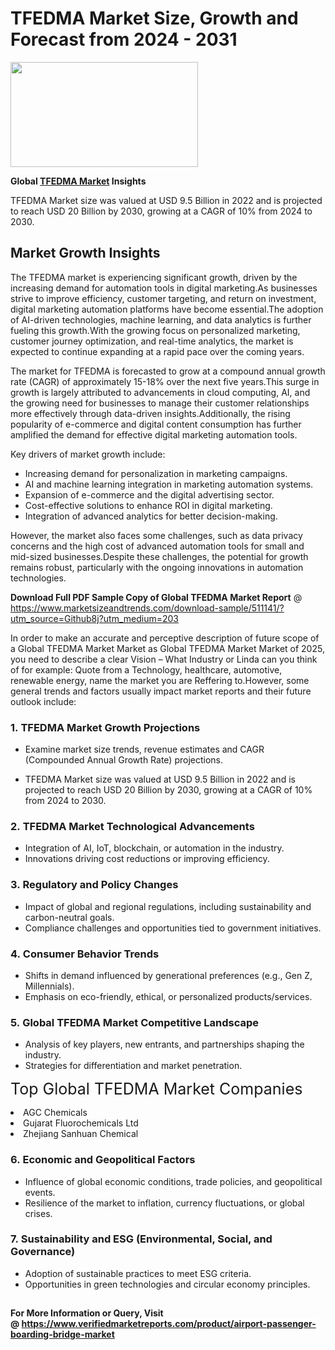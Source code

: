<H1>TFEDMA Market Size, Growth and Forecast from 2024 - 2031</H1><img class="aligncenter size-medium wp-image-584254" src="https://thirdeyenews.in/wp-content/uploads/2024/09/Global-Market-Research-300x168.jpeg" alt="" width="300" height="168" /><p><strong>Global&nbsp;<a href="https://www.marketsizeandtrends.com/download-sample/511141/?utm_source=Github8j?utm_medium=203">TFEDMA Market</a> Insights</strong></p><p>TFEDMA Market size was valued at USD 9.5 Billion in 2022 and is projected to reach USD 20 Billion by 2030, growing at a CAGR of 10% from 2024 to 2030.</p><p><h2>Market Growth Insights</h2> <p>The TFEDMA market is experiencing significant growth, driven by the increasing demand for automation tools in digital marketing.As businesses strive to improve efficiency, customer targeting, and return on investment, digital marketing automation platforms have become essential.The adoption of AI-driven technologies, machine learning, and data analytics is further fueling this growth.With the growing focus on personalized marketing, customer journey optimization, and real-time analytics, the market is expected to continue expanding at a rapid pace over the coming years.</p> <p>The market for TFEDMA is forecasted to grow at a compound annual growth rate (CAGR) of approximately 15-18% over the next five years.This surge in growth is largely attributed to advancements in cloud computing, AI, and the growing need for businesses to manage their customer relationships more effectively through data-driven insights.Additionally, the rising popularity of e-commerce and digital content consumption has further amplified the demand for effective digital marketing automation tools.</p> <p>Key drivers of market growth include: <ul> <li>Increasing demand for personalization in marketing campaigns.</li> <li>AI and machine learning integration in marketing automation systems.</li> <li>Expansion of e-commerce and the digital advertising sector.</li> <li>Cost-effective solutions to enhance ROI in digital marketing.</li> <li>Integration of advanced analytics for better decision-making.</li> </ul> </p> <p>However, the market also faces some challenges, such as data privacy concerns and the high cost of advanced automation tools for small and mid-sized businesses.Despite these challenges, the potential for growth remains robust, particularly with the ongoing innovations in automation technologies.</p> <p><span class=""><strong>Download Full PDF Sample Copy of Global TFEDMA Market Report</strong> @ <a href="https://www.marketsizeandtrends.com/download-sample/511141/?utm_source=Github8j?utm_medium=203" target="_blank">https://www.marketsizeandtrends.com/download-sample/511141/?utm_source=Github8j?utm_medium=203</a></span></p><p>In order to make an accurate and perceptive description of future scope of a Global&nbsp;TFEDMA Market Market as Global&nbsp;TFEDMA Market Market of 2025, you need to describe a clear Vision &ndash; What Industry or Linda can you think of for example: Quote from a Technology, healthcare, automotive, renewable energy, name the market you are Reffering to.However, some general trends and factors usually impact market reports and their future outlook include:</p><h3>1.&nbsp;<strong>TFEDMA Market Growth Projections</strong></h3><ul><li>Examine market size trends, revenue estimates and CAGR (Compounded Annual Growth Rate) projections.</li><li><p>TFEDMA Market size was valued at USD 9.5 Billion in 2022 and is projected to reach USD 20 Billion by 2030, growing at a CAGR of 10% from 2024 to 2030.</p></li></ul><h3>2.&nbsp;<strong>TFEDMA Market Technological Advancements</strong></h3><ul><li>Integration of AI, IoT, blockchain, or automation in the industry.</li><li>Innovations driving cost reductions or improving efficiency.</li></ul><h3>3.&nbsp;<strong>Regulatory and Policy Changes</strong></h3><ul><li>Impact of global and regional regulations, including sustainability and carbon-neutral goals.</li><li>Compliance challenges and opportunities tied to government initiatives.</li></ul><h3>4.&nbsp;<strong>Consumer Behavior Trends</strong></h3><ul><li>Shifts in demand influenced by generational preferences (e.g., Gen Z, Millennials).</li><li>Emphasis on eco-friendly, ethical, or personalized products/services.</li></ul><h3>5.&nbsp;<strong>Global TFEDMA Market Competitive Landscape</strong></h3><ul><li>Analysis of key players, new entrants, and partnerships shaping the industry.</li><li>Strategies for differentiation and market penetration.</li></ul><p data-pm-slice="1 1 []"><span style="color: inherit; font-family: inherit; font-size: 25px;">Top Global TFEDMA Market Companies</span></p><div class="" data-test-id=""><p><li>AGC Chemicals</li><li> Gujarat Fluorochemicals Ltd</li><li> Zhejiang Sanhuan Chemical</li></p></div><h3>6.&nbsp;<strong>Economic and Geopolitical Factors</strong></h3><ul><li>Influence of global economic conditions, trade policies, and geopolitical events.</li><li>Resilience of the market to inflation, currency fluctuations, or global crises.</li></ul><h3>7.&nbsp;<strong>Sustainability and ESG (Environmental, Social, and Governance)</strong></h3><ul><li>Adoption of sustainable practices to meet ESG criteria.</li><li>Opportunities in green technologies and circular economy principles.</li></ul><h2><strong style="font-size: 14px;">For More Information or Query, Visit @&nbsp;</strong><a style="background-color: #ffffff; font-size: 14px;" href="https://www.marketsizeandtrends.com/report/tfedma-market/" target="_blank">https://www.verifiedmarketreports.com/product/airport-passenger-boarding-bridge-market</a></h2>